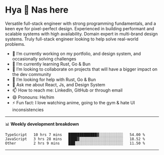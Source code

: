 # Hya 👋 Nas here

Versatile full-stack engineer with strong programming fundamentals, and a keen eye for pixel-perfect design. Experienced in building performant and scalable systems with high availability. Domain expert in multi-brand design systems. Truly full-stack engineer looking to help solve real-world problems.

- 🔭 I’m currently working on my portfolio, and design system, and occasionally solving challenges
- 🌱 I’m currently learning Rust, Go & Bun
- 👯 I’m looking to collaborate on projects that will have a bigger impact on the dev community
- 🤔 I’m looking for help with Rust, Go & Bun
- 💬 Ask me about React, Js, and Design System
- 📫 How to reach me: LinkedIn, GitHub or through email
- 😄 Pronouns: He/him
- ⚡ Fun fact: I love watching anime, going to the gym & hate UI inconsistencies

-------
📊 **Weekly development breakdown**
<!--START_SECTION:waka-->

```text
TypeScript   10 hrs 7 mins   █████████████▓░░░░░░░░░░░   54.00 %
JavaScript   3 hrs 28 mins   ████▓░░░░░░░░░░░░░░░░░░░░   18.52 %
Other        2 hrs 9 mins    ███░░░░░░░░░░░░░░░░░░░░░░   11.50 %
```

<!--END_SECTION:waka-->
-------
